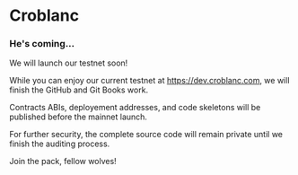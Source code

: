 # Croblanc
### He's coming...

We will launch our testnet soon!

While you can enjoy our current testnet at https://dev.croblanc.com, we will finish the GitHub and Git Books work.

Contracts ABIs, deployement addresses, and code skeletons will be published before the mainnet launch.

For further security, the complete source code will remain private until we finish the auditing process.

Join the pack, fellow wolves!
